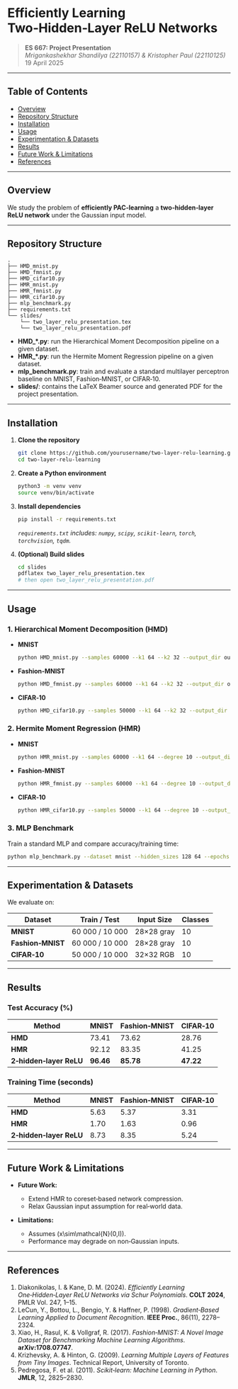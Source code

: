 # Efficiently Learning Two‑Hidden‑Layer ReLU Networks

> **ES 667: Project Presentation**  
> _Mrigankashekhar Shandilya (22110157) & Kristopher Paul (22110125)_  
> 19 April 2025

---

## Table of Contents

- [Overview](#overview)  
- [Repository Structure](#repository-structure)  
- [Installation](#installation)  
- [Usage](#usage)  
- [Experimentation & Datasets](#experimentation--datasets)  
- [Results](#results)  
- [Future Work & Limitations](#future-work--limitations)  
- [References](#references)

---

## Overview

We study the problem of **efficiently PAC‑learning** a **two‑hidden‑layer ReLU network** under the Gaussian input model. 


<!--Concretely, given
\[
F(x) \;=\; \sum_{j=1}^{k_2} b_j \,\mathrm{ReLU}\Bigl(\sum_{i=1}^{k_1} a_{ji}\,\mathrm{ReLU}(w_i^\top x)\Bigr),
\]
with \(x\sim\mathcal{N}(0,I_d)\) and \(d \gg k_1,k_2\), our goal is to produce a hypothesis \(\widetilde F\) satisfying
\(\|\widetilde F - F\|_{L_2} \le \epsilon\), in time and with sample complexity polynomial in \(d,k_1,k_2,\epsilon^{-1}\).-->

---

## Repository Structure

```
.
├── HMD_mnist.py
├── HMD_fmnist.py
├── HMD_cifar10.py
├── HMR_mnist.py
├── HMR_fmnist.py
├── HMR_cifar10.py
├── mlp_benchmark.py
├── requirements.txt
└── slides/
    └── two_layer_relu_presentation.tex
    └── two_layer_relu_presentation.pdf
```

- **HMD_*.py**: run the Hierarchical Moment Decomposition pipeline on a given dataset.  
- **HMR_*.py**: run the Hermite Moment Regression pipeline on a given dataset.  
- **mlp_benchmark.py**: train and evaluate a standard multilayer perceptron baseline on MNIST, Fashion‑MNIST, or CIFAR‑10.  
- **slides/**: contains the LaTeX Beamer source and generated PDF for the project presentation.

---

## Installation

1. **Clone the repository**  
   ```bash
   git clone https://github.com/yourusername/two-layer-relu-learning.git
   cd two-layer-relu-learning
   ```

2. **Create a Python environment**  
   ```bash
   python3 -m venv venv
   source venv/bin/activate
   ```

3. **Install dependencies**  
   ```bash
   pip install -r requirements.txt
   ```
   _`requirements.txt` includes: `numpy`, `scipy`, `scikit-learn`, `torch`, `torchvision`, `tqdm`._

4. **(Optional) Build slides**  
   ```bash
   cd slides
   pdflatex two_layer_relu_presentation.tex
   # then open two_layer_relu_presentation.pdf
   ```

---

## Usage

### 1. Hierarchical Moment Decomposition (HMD)

- **MNIST**  
  ```bash
  python HMD_mnist.py --samples 60000 --k1 64 --k2 32 --output_dir outputs/hmd_mnist
  ```
- **Fashion‑MNIST**  
  ```bash
  python HMD_fmnist.py --samples 60000 --k1 64 --k2 32 --output_dir outputs/hmd_fmnist
  ```
- **CIFAR‑10**  
  ```bash
  python HMD_cifar10.py --samples 50000 --k1 64 --k2 32 --output_dir outputs/hmd_cifar10
  ```

### 2. Hermite Moment Regression (HMR)

- **MNIST**  
  ```bash
  python HMR_mnist.py --samples 60000 --k1 64 --degree 10 --output_dir outputs/hmr_mnist
  ```
- **Fashion‑MNIST**  
  ```bash
  python HMR_fmnist.py --samples 60000 --k1 64 --degree 10 --output_dir outputs/hmr_fmnist
  ```
- **CIFAR‑10**  
  ```bash
  python HMR_cifar10.py --samples 50000 --k1 64 --degree 10 --output_dir outputs/hmr_cifar10
  ```

### 3. MLP Benchmark

Train a standard MLP and compare accuracy/training time:

```bash
python mlp_benchmark.py --dataset mnist --hidden_sizes 128 64 --epochs 20 --batch_size 128
```

---

<!--## Methodology

### Hierarchical Moment Decomposition (HMD)

1. **Stage 1 – First‑Layer Subspace Recovery**  
   - Estimate Hermite moments up to order \(4k_1\):  
     \(\widehat M^m = \tfrac1N\sum_tF(x^{(t)})\,H_m(x^{(t)})\).  
   - Form \(Q_1(v)=\sum_{m=1}^{4k_1}\|\widehat M^m v\|^2\); recover subspace \(V_1\) via its top‑\(k_1\) eigenvectors.

2. **Stage 2 – Projected‑Space Learning**  
   - Project inputs: \(Z = \mathrm{Proj}_{V_1}(X)\sim N(0,I_{k_1})\).  
   - Approximate the second layer via low‑degree polynomial moments in \(Z\).  
   - Repeat eigen‑decomposition to recover \(\{a_{ji},b_j\}\).

3. **Hypothesis**  
   \[
   \widetilde F(x)
   = \sum_{j=1}^{k_2} b_j\,\mathrm{ReLU}\Bigl(\sum_{i=1}^{k_1} a_{ji}\,\mathrm{ReLU}(\hat w_i^\top x)\Bigr).
   \]

### Hermite Moment Regression (HMR)

1. **Stage 1 – Subspace Recovery**  
   - Compute \(T_m = \mathbb{E}[F(x)\,H_m(x)]\), build \(Q(v)=\sum_{m=1}^M \|T_m v\|^2\); extract top‑\(k_1\) eigenvectors \(V_1\).

2. **Stage 2 – Polynomial Approximation & Classification**  
   - Project \(z = V_1^\top x\).  
   - Expand \(G(z)\) in Hermite basis up to degree \(D=O(\epsilon^{-4/3})\).  
   - Fit a multinomial logistic regression on features \([H_1(z),…,H_D(z)]\).

---
-->
## Experimentation & Datasets

We evaluate on:

| Dataset           | Train / Test     | Input Size | Classes |
| ----------------- | ---------------- | ---------- | ------- |
| **MNIST**         | 60 000 / 10 000  | 28×28 gray | 10      |
| **Fashion‑MNIST** | 60 000 / 10 000  | 28×28 gray | 10      |
| **CIFAR‑10**      | 50 000 / 10 000  | 32×32 RGB  | 10      |

---

## Results

### Test Accuracy (%)

| Method                   | MNIST  | Fashion‑MNIST | CIFAR‑10 |
| ------------------------ | ------ | ------------- | -------- |
| **HMD**                  | 73.41  | 73.62         | 28.76    |
| **HMR**                  | 92.12  | 83.35         | 41.25    |
| **2‑hidden‑layer ReLU**  | **96.46** | **85.78**     | **47.22** |

### Training Time (seconds)

| Method                  | MNIST | Fashion‑MNIST | CIFAR‑10 |
| ----------------------- | ----- | ------------- | -------- |
| **HMD**                 | 5.63  | 5.37          | 3.31     |
| **HMR**                 | 1.70  | 1.63          | 0.96     |
| **2‑hidden‑layer ReLU** | 8.73  | 8.35          | 5.24     |

---

## Future Work & Limitations

- **Future Work:**  
  - Extend HMR to coreset‑based network compression.  
  - Relax Gaussian input assumption for real‑world data.

- **Limitations:**  
  - Assumes \(x\sim\mathcal{N}(0,I)\).  
  - Performance may degrade on non‑Gaussian inputs.

---

## References

1. Diakonikolas, I. & Kane, D. M. (2024). *Efficiently Learning One‑Hidden‑Layer ReLU Networks via Schur Polynomials*. **COLT 2024**, PMLR Vol. 247, 1–15.  
2. LeCun, Y., Bottou, L., Bengio, Y. & Haffner, P. (1998). *Gradient‑Based Learning Applied to Document Recognition*. **IEEE Proc.**, 86(11), 2278–2324.  
3. Xiao, H., Rasul, K. & Vollgraf, R. (2017). *Fashion‑MNIST: A Novel Image Dataset for Benchmarking Machine Learning Algorithms*. **arXiv:1708.07747**.  
4. Krizhevsky, A. & Hinton, G. (2009). *Learning Multiple Layers of Features from Tiny Images*. Technical Report, University of Toronto.  
5. Pedregosa, F. et al. (2011). *Scikit‑learn: Machine Learning in Python*. **JMLR**, 12, 2825–2830.  
